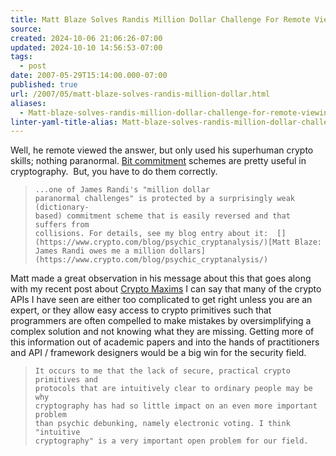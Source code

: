 ```yaml
---
title: Matt Blaze Solves Randis Million Dollar Challenge For Remote Viewing
source: 
created: 2024-10-06 21:06:26-07:00
updated: 2024-10-10 14:56:53-07:00
tags:
  - post
date: 2007-05-29T15:14:00.000-07:00
published: true
url: /2007/05/matt-blaze-solves-randis-million-dollar.html
aliases:
  - Matt-blaze-solves-randis-million-dollar-challenge-for-remote-viewing
linter-yaml-title-alias: Matt-blaze-solves-randis-million-dollar-challenge-for-remote-viewing
---
```



Well, he remote viewed the answer, but only used his superhuman crypto skills; nothing paranormal. [Bit commitment](https://en.wikipedia.org/wiki/Bit_commitment) schemes are pretty useful in cryptography.  But, you have to do them correctly.  

> ```
> ...one of James Randi's "million dollar
> paranormal challenges" is protected by a surprisingly weak (dictionary-
> based) commitment scheme that is easily reversed and that suffers from
> collisions. For details, see my blog entry about it:  [](https://www.crypto.com/blog/psychic_cryptanalysis/)[Matt Blaze: James Randi owes me a million dollars](https://www.crypto.com/blog/psychic_cryptanalysis/)
> ```

  
Matt made a great observation in his message about this that goes along with my recent post about [Crypto Maxims](https://www.blogger.com/archives/2007/05/cryptomaxims_fo.html) I can say that many of the crypto APIs I have seen are either too complicated to get right unless you are an expert, or they allow easy access to crypto primitives such that programmers are often compelled to make mistakes by oversimplifying a complex solution and not knowing what they are missing. Getting more of this information out of academic papers and into the hands of practitioners and API / framework designers would be a big win for the security field.  

> ```
> It occurs to me that the lack of secure, practical crypto primitives and
> protocols that are intuitively clear to ordinary people may be why
> cryptography has had so little impact on an even more important problem
> than psychic debunking, namely electronic voting. I think "intuitive
> cryptography" is a very important open problem for our field.
> ```